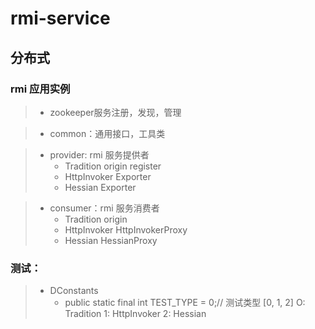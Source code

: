 # rmi-service

## 分布式

### rmi 应用实例

>* zookeeper服务注册，发现，管理

>* common：通用接口，工具类

>* provider: rmi 服务提供者
>    * Tradition origin register
>    * HttpInvoker Exporter
>    * Hessian Exporter

>* consumer：rmi 服务消费者
>    * Tradition origin
>    * HttpInvoker HttpInvokerProxy
>    * Hessian HessianProxy


### 测试：

>* DConstants
>    * public static final int TEST_TYPE = 0;// 测试类型 [0, 1, 2] O: Tradition 1: HttpInvoker 2: Hessian

